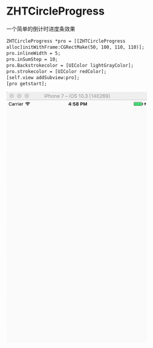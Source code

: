 # ZHTCircleProgress
一个简单的倒计时进度条效果

    ZHTCircleProgress *pro = [[ZHTCircleProgress alloc]initWithFrame:CGRectMake(50, 100, 110, 110)];
    pro.inlineWidth = 5;
    pro.inSumStep = 10;
    pro.Backstrokecolor = [UIColor lightGrayColor];
    pro.strokecolor = [UIColor redColor];
    [self.view addSubview:pro];
    [pro getstart];





![image](https://github.com/ZHT521/ZHTCircleProgress/blob/master/%E6%95%88%E6%9E%9C%E5%9B%BE.gif?raw=true)
